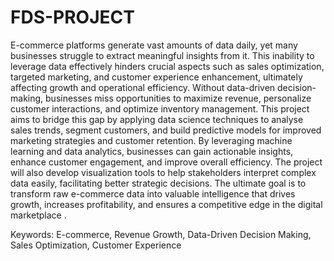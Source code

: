 # FDS-PROJECT


E-commerce platforms generate vast amounts of data daily, yet many businesses struggle to extract meaningful insights from it. This inability to leverage data effectively hinders crucial aspects such as sales optimization, targeted marketing, and customer experience enhancement, ultimately affecting growth and operational efficiency. Without data-driven decision-making, businesses miss opportunities to maximize revenue, personalize customer interactions, and optimize inventory management. This project aims to bridge this gap by applying data science techniques to analyse sales trends, segment customers, and build predictive models for improved marketing strategies and customer retention. By leveraging machine learning and data analytics, businesses can gain actionable insights, enhance customer engagement, and improve overall efficiency. The project will also develop visualization tools to help stakeholders interpret complex data easily, facilitating better strategic decisions. The ultimate goal is to transform raw e-commerce data into valuable intelligence that drives growth, increases profitability, and ensures a competitive edge in the digital marketplace .                                                

Keywords: E-commerce, Revenue Growth, Data-Driven Decision Making, Sales Optimization, Customer Experience
